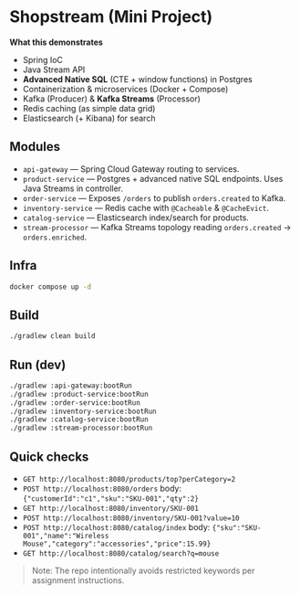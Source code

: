 # Shopstream (Mini Project)

**What this demonstrates**  
- Spring IoC  
- Java Stream API  
- **Advanced Native SQL** (CTE + window functions) in Postgres  
- Containerization & microservices (Docker + Compose)  
- Kafka (Producer) & **Kafka Streams** (Processor)  
- Redis caching (as simple data grid)  
- Elasticsearch (+ Kibana) for search  

## Modules
- `api-gateway` — Spring Cloud Gateway routing to services.
- `product-service` — Postgres + advanced native SQL endpoints. Uses Java Streams in controller.
- `order-service` — Exposes `/orders` to publish `orders.created` to Kafka.
- `inventory-service` — Redis cache with `@Cacheable` & `@CacheEvict`.
- `catalog-service` — Elasticsearch index/search for products.
- `stream-processor` — Kafka Streams topology reading `orders.created` → `orders.enriched`.

## Infra
```bash
docker compose up -d
```

## Build
```bash
./gradlew clean build
```

## Run (dev)
```bash
./gradlew :api-gateway:bootRun
./gradlew :product-service:bootRun
./gradlew :order-service:bootRun
./gradlew :inventory-service:bootRun
./gradlew :catalog-service:bootRun
./gradlew :stream-processor:bootRun
```

## Quick checks
- `GET http://localhost:8080/products/top?perCategory=2`
- `POST http://localhost:8080/orders` body: `{"customerId":"c1","sku":"SKU-001","qty":2}`
- `GET http://localhost:8080/inventory/SKU-001`
- `POST http://localhost:8080/inventory/SKU-001?value=10`
- `POST http://localhost:8080/catalog/index` body: `{"sku":"SKU-001","name":"Wireless Mouse","category":"accessories","price":15.99}`
- `GET http://localhost:8080/catalog/search?q=mouse`

> Note: The repo intentionally avoids restricted keywords per assignment instructions.
